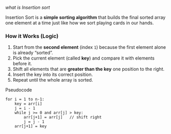 *what is Insertion sort*

Insertion Sort is a **simple sorting algorithm** that builds the final sorted array one element at a time just like how we sort playing cards in our hands.

### How it Works (Logic)

1. Start from the **second element** (index `1`) because the first element alone is already “sorted”.
2. Pick the current element (called **key**) and compare it with elements before it.
3. Shift all elements that are **greater than the key** one position to the right.
4. Insert the key into its correct position.
5. Repeat until the whole array is sorted.

Pseudocode
```
for i = 1 to n-1:
    key = arr[i]
    j = i - 1
    while j >= 0 and arr[j] > key:
        arr[j+1] = arr[j]   // shift right
        j = j - 1
    arr[j+1] = key
```
